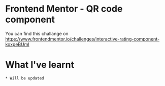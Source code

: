 # Frontend Mentor - QR code component
You can find this challange on https://www.frontendmentor.io/challenges/interactive-rating-component-koxpeBUmI

# What I've learnt
    * Will be updated